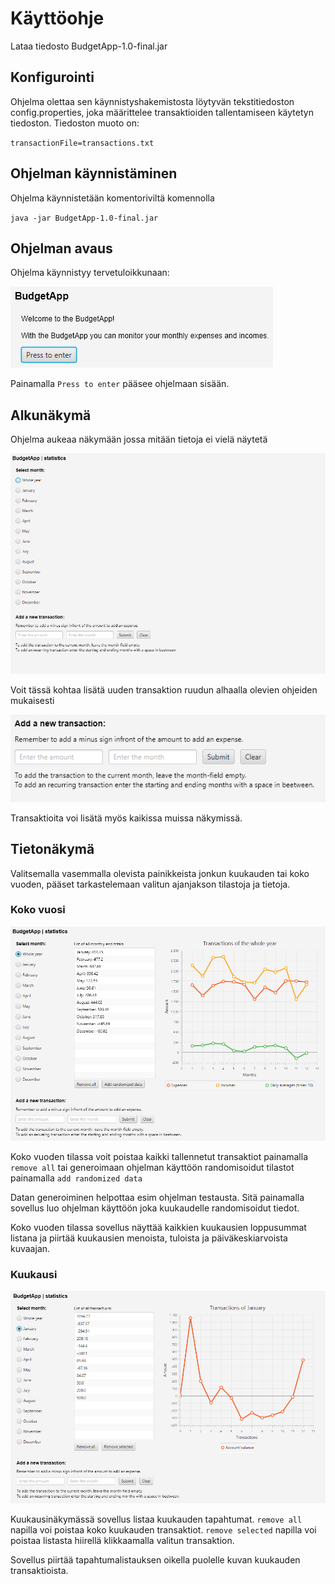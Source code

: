# Käyttöohje

Lataa tiedosto BudgetApp-1.0-final.jar

## Konfigurointi

Ohjelma olettaa sen käynnistyshakemistosta löytyvän tekstitiedoston config.properties, 
joka määrittelee transaktioiden tallentamiseen käytetyn tiedoston. Tiedoston muoto on:

`transactionFile=transactions.txt`

## Ohjelman käynnistäminen

Ohjelma käynnistetään komentoriviltä komennolla

`java -jar BudgetApp-1.0-final.jar`

## Ohjelman avaus

Ohjelma käynnistyy tervetuloikkunaan:

![welcomeScene](https://github.com/nikool/otm-harjoitustyo/blob/master/dokumentointi/welcomeScene.PNG)

Painamalla `Press to enter` pääsee ohjelmaan sisään.

## Alkunäkymä

Ohjelma aukeaa näkymään jossa mitään tietoja ei vielä näytetä

![statScene](https://github.com/nikool/otm-harjoitustyo/blob/master/dokumentointi/statScene.PNG)

Voit tässä kohtaa lisätä uuden transaktion ruudun alhaalla olevien ohjeiden mukaisesti

![addTransaction](https://github.com/nikool/otm-harjoitustyo/blob/master/dokumentointi/addTransaction.PNG)

Transaktioita voi lisätä myös kaikissa muissa näkymissä.

## Tietonäkymä

Valitsemalla vasemmalla olevista painikkeista jonkun kuukauden tai koko vuoden, 
pääset tarkastelemaan valitun ajanjakson tilastoja ja tietoja.

### Koko vuosi

![wholeYear](https://github.com/nikool/otm-harjoitustyo/blob/master/dokumentointi/wholeYear.PNG)

Koko vuoden tilassa voit poistaa kaikki tallennetut transaktiot painamalla `remove all` 
tai generoimaan ohjelman käyttöön randomisoidut tilastot painamalla `add randomized data`

Datan generoiminen helpottaa esim ohjelman testausta. 
Sitä painamalla sovellus luo ohjelman käyttöön joka kuukaudelle randomisoidut tiedot.

Koko vuoden tilassa sovellus näyttää kaikkien kuukausien loppusummat listana 
ja piirtää kuukausien menoista, tuloista ja päiväkeskiarvoista kuvaajan.

### Kuukausi

![oneMonth](https://github.com/nikool/otm-harjoitustyo/blob/master/dokumentointi/oneMonth.PNG)

Kuukausinäkymässä sovellus listaa kuukauden tapahtumat. `remove all` napilla voi poistaa koko kuukauden transaktiot. 
`remove selected` napilla voi poistaa listasta hiirellä klikkaamalla valitun transaktion.

Sovellus piirtää tapahtumalistauksen oikella puolelle kuvan kuukauden transaktioista.
